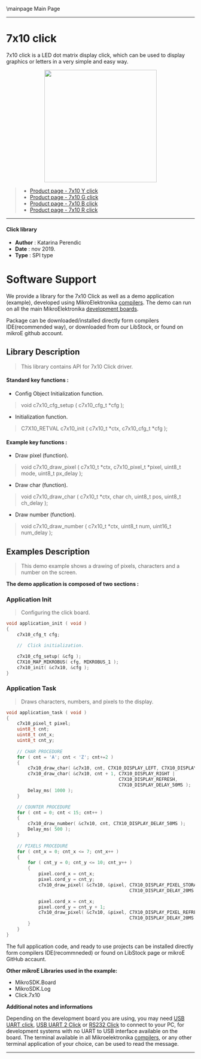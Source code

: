 \mainpage Main Page
 
 

---
# 7x10 click

7x10 click is a LED dot matrix display click, which can be used to display graphics or letters in a very simple and easy way. 

<p align="center">
  <img src="https://download.mikroe.com/images/click_for_ide/grupe/7x10-click-groupp.png" height=300px>
</p>

> - [Product page - 7x10 Y click](https://www.mikroe.com/7x10-y-click)
> - [Product page - 7x10 G click](https://www.mikroe.com/7x10-g-click)
> - [Product page - 7x10 B click](https://www.mikroe.com/7x10-b-click)
> - [Product page - 7x10 R click](https://www.mikroe.com/7x10-r-click)

---

#### Click library 

- **Author**        : Katarina Perendic
- **Date**          : nov 2019.
- **Type**          : SPI type


# Software Support

We provide a library for the 7x10 Click 
as well as a demo application (example), developed using MikroElektronika 
[compilers](https://shop.mikroe.com/compilers). 
The demo can run on all the main MikroElektronika [development boards](https://shop.mikroe.com/development-boards).

Package can be downloaded/installed directly form compilers IDE(recommended way), or downloaded from our LibStock, or found on mikroE github account. 

## Library Description

> This library contains API for 7x10 Click driver.

#### Standard key functions :

- Config Object Initialization function.
> void c7x10_cfg_setup ( c7x10_cfg_t *cfg ); 
 
- Initialization function.
> C7X10_RETVAL c7x10_init ( c7x10_t *ctx, c7x10_cfg_t *cfg );


#### Example key functions :

- Draw pixel (function).
> void c7x10_draw_pixel ( c7x10_t *ctx, c7x10_pixel_t *pixel, uint8_t mode, uint8_t px_delay );
 
- Draw char (function).
> void c7x10_draw_char ( c7x10_t *ctx, char ch, uint8_t pos, uint8_t ch_delay );

- Draw number (function).
> void c7x10_draw_number ( c7x10_t *ctx, uint8_t num, uint16_t num_delay );

## Examples Description

> This demo example shows a drawing of pixels, characters and a number on the screen.

**The demo application is composed of two sections :**

### Application Init 

> Configuring the click board.

```c
void application_init ( void )
{
    c7x10_cfg_t cfg;

    //  Click initialization.

    c7x10_cfg_setup( &cfg );
    C7X10_MAP_MIKROBUS( cfg, MIKROBUS_1 );
    c7x10_init( &c7x10, &cfg );
}
```

### Application Task

> Draws characters, numbers, and pixels to the display.

```c
void application_task ( void )
{
    c7x10_pixel_t pixel;
    uint8_t cnt;
    uint8_t cnt_x;
    uint8_t cnt_y;
    
    // CHAR PROCEDURE
    for ( cnt = 'A'; cnt < 'Z'; cnt+=2 )
    {
        c7x10_draw_char( &c7x10, cnt, C7X10_DISPLAY_LEFT, C7X10_DISPLAY_DELAY_50MS );
        c7x10_draw_char( &c7x10, cnt + 1, C7X10_DISPLAY_RIGHT |
                                          C7X10_DISPLAY_REFRESH,
                                          C7X10_DISPLAY_DELAY_50MS );
        Delay_ms( 1000 );
    }

    // COUNTER PROCEDURE
    for ( cnt = 0; cnt < 15; cnt++ )
    {
        c7x10_draw_number( &c7x10, cnt, C7X10_DISPLAY_DELAY_50MS );
        Delay_ms( 500 );
    }
    
    // PIXELS PROCEDURE
    for ( cnt_x = 0; cnt_x <= 7; cnt_x++ )
    {
        for ( cnt_y = 0; cnt_y <= 10; cnt_y++ )
        {
            pixel.cord_x = cnt_x;
            pixel.cord_y = cnt_y;
            c7x10_draw_pixel( &c7x10, &pixel, C7X10_DISPLAY_PIXEL_STORAGE,
                                              C7X10_DISPLAY_DELAY_20MS );

            pixel.cord_x = cnt_x;
            pixel.cord_y = cnt_y + 1;
            c7x10_draw_pixel( &c7x10, &pixel, C7X10_DISPLAY_PIXEL_REFRESH,
                                              C7X10_DISPLAY_DELAY_20MS );
        }
    }
}
```

The full application code, and ready to use projects can be  installed directly form compilers IDE(recommneded) or found on LibStock page or mikroE GitHub accaunt.

**Other mikroE Libraries used in the example:** 

- MikroSDK.Board
- MikroSDK.Log
- Click.7x10

**Additional notes and informations**

Depending on the development board you are using, you may need 
[USB UART click](https://shop.mikroe.com/usb-uart-click), 
[USB UART 2 Click](https://shop.mikroe.com/usb-uart-2-click) or 
[RS232 Click](https://shop.mikroe.com/rs232-click) to connect to your PC, for 
development systems with no UART to USB interface available on the board. The 
terminal available in all Mikroelektronika 
[compilers](https://shop.mikroe.com/compilers), or any other terminal application 
of your choice, can be used to read the message.



---
